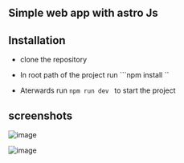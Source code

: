 ## Simple web app with astro Js

## Installation
* clone the repository

* In root path of the project run ```npm install ``

* Aterwards run ```npm run dev ```  to start the project 

## screenshots
![image](https://github.com/DavidManga254/sample-project2/assets/93255852/b67f5743-7c31-485e-a64f-0d0bfc9302da)

![image](https://github.com/DavidManga254/sample-project2/assets/93255852/668d0baf-2b14-444a-95a9-1b813068c37b)
